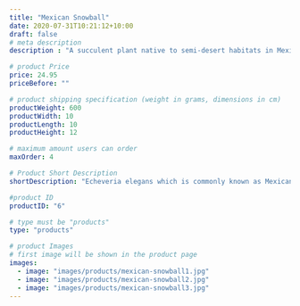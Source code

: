 ```yaml
---
title: "Mexican Snowball"
date: 2020-07-31T10:21:12+10:00
draft: false
# meta description
description : "A succulent plant native to semi-desert habitats in Mexico."

# product Price
price: 24.95
priceBefore: ""

# product shipping specification (weight in grams, dimensions in cm)
productWeight: 600
productWidth: 10
productLength: 10
productHeight: 12

# maximum amount users can order
maxOrder: 4

# Product Short Description
shortDescription: "Echeveria elegans which is commonly known as Mexican Snowball, is a species of Echeveria from the plant family Crassulaceae. A succulent plant native to semi-desert habitats in Mexico. This particular succulent has been awarded the prestigious Royal Horticultural Society's Award of Garden Merit."

#product ID
productID: "6"

# type must be "products"
type: "products"

# product Images
# first image will be shown in the product page
images:
  - image: "images/products/mexican-snowball1.jpg"
  - image: "images/products/mexican-snowball2.jpg"
  - image: "images/products/mexican-snowball3.jpg"
---
```

